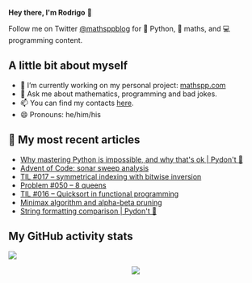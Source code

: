 **Hey there, I'm Rodrigo** 👋

Follow me on Twitter [@mathsppblog][twitter] for 🐍 Python, 🧠 maths, and 💻 programming content.


## A little bit about myself

- 🔭 I’m currently working on my personal project: [mathspp.com](https://mathspp.com)
- 💬 Ask me about mathematics, programming and bad jokes.
- 📫 You can find my contacts [here](https://mathspp.com/about#contacts).
- 😄 Pronouns: he/him/his


## 📖 My most recent articles

<!-- BLOG-POST-LIST:START -->
- [Why mastering Python is impossible, and why that&#39;s ok | Pydon&#39;t 🐍](https://mathspp.com/blog/pydonts/why-mastering-python-is-impossible)
- [Advent of Code: sonar sweep analysis](https://mathspp.com/blog/advent-of-code-sonar-sweep-analysis)
- [TIL #017 – symmetrical indexing with bitwise inversion](https://mathspp.com/blog/til/017)
- [Problem #050 – 8 queens](https://mathspp.com/blog/problems/8-queens)
- [TIL #016 – Quicksort in functional programming](https://mathspp.com/blog/til/016)
- [Minimax algorithm and alpha-beta pruning](https://mathspp.com/blog/minimax-algorithm-and-alpha-beta-pruning)
- [String formatting comparison | Pydon&#39;t 🐍](https://mathspp.com/blog/pydonts/string-formatting-comparison)
<!-- BLOG-POST-LIST:END -->


##  My GitHub activity stats

![](https://github-readme-stats.vercel.app/api?username=RojerGS&hide=stars&count_private=true&show_icons=true)

<p align='center'><img src='https://visitor-badge.laobi.icu/badge?page_id=RojerGS'></p>

[twitter]: https://twitter.com/mathsppblog
